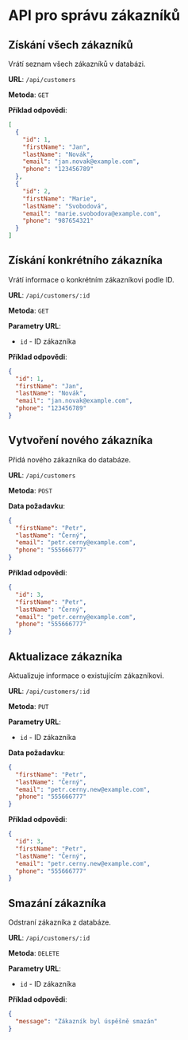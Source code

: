 # API pro správu zákazníků

## Získání všech zákazníků

Vrátí seznam všech zákazníků v databázi.

**URL**: `/api/customers`

**Metoda**: `GET`

**Příklad odpovědi**:

```json
[
  {
    "id": 1,
    "firstName": "Jan",
    "lastName": "Novák",
    "email": "jan.novak@example.com",
    "phone": "123456789"
  },
  {
    "id": 2,
    "firstName": "Marie",
    "lastName": "Svobodová",
    "email": "marie.svobodova@example.com",
    "phone": "987654321"
  }
]
```

## Získání konkrétního zákazníka

Vrátí informace o konkrétním zákazníkovi podle ID.

**URL**: `/api/customers/:id`

**Metoda**: `GET`

**Parametry URL**:
- `id` - ID zákazníka

**Příklad odpovědi**:

```json
{
  "id": 1,
  "firstName": "Jan",
  "lastName": "Novák",
  "email": "jan.novak@example.com",
  "phone": "123456789"
}
```

## Vytvoření nového zákazníka

Přidá nového zákazníka do databáze.

**URL**: `/api/customers`

**Metoda**: `POST`

**Data požadavku**:

```json
{
  "firstName": "Petr",
  "lastName": "Černý",
  "email": "petr.cerny@example.com",
  "phone": "555666777"
}
```

**Příklad odpovědi**:

```json
{
  "id": 3,
  "firstName": "Petr",
  "lastName": "Černý",
  "email": "petr.cerny@example.com",
  "phone": "555666777"
}
```

## Aktualizace zákazníka

Aktualizuje informace o existujícím zákazníkovi.

**URL**: `/api/customers/:id`

**Metoda**: `PUT`

**Parametry URL**:
- `id` - ID zákazníka

**Data požadavku**:

```json
{
  "firstName": "Petr",
  "lastName": "Černý",
  "email": "petr.cerny.new@example.com",
  "phone": "555666777"
}
```

**Příklad odpovědi**:

```json
{
  "id": 3,
  "firstName": "Petr",
  "lastName": "Černý",
  "email": "petr.cerny.new@example.com",
  "phone": "555666777"
}
```

## Smazání zákazníka

Odstraní zákazníka z databáze.

**URL**: `/api/customers/:id`

**Metoda**: `DELETE`

**Parametry URL**:
- `id` - ID zákazníka

**Příklad odpovědi**:

```json
{
  "message": "Zákazník byl úspěšně smazán"
}
```